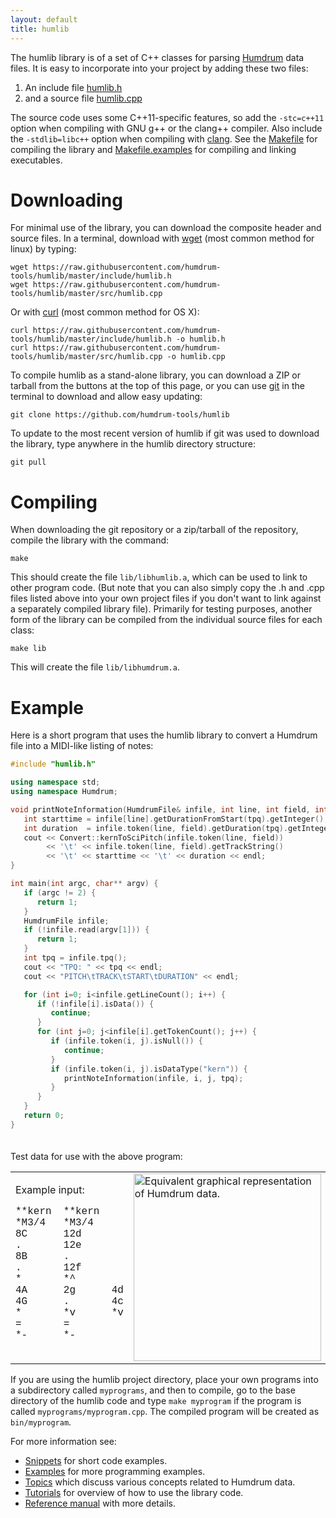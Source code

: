 ```yaml
---
layout: default
title: humlib
---
```



The humlib library is of a set of C++ classes for parsing
[Humdrum](http://www.humdrum.org) data files.  It is easy to incorporate
into your project by adding these two files:

1. An include file [humlib.h](https://github.com/humdrum-tools/humlib/blob/master/include/humlib.h)
2. and a source file [humlib.cpp](https://github.com/humdrum-tools/humlib/blob/master/src/humlib.cpp)

The source code uses some C++11-specific features, so add the
`-stc=c++11` option when compiling with GNU g++ or the clang++ compiler.
Also include the `-stdlib=libc++` option when compiling with [clang](https://en.wikipedia.org/wiki/Clang).  See the
[Makefile](https://github.com/humdrum-tools/humlib/blob/master/Makefile)
for compiling the library and
[Makefile.examples](https://github.com/humdrum-tools/humlib/blob/master/Makefile.examples)
for compiling and linking executables.


Downloading
===========

For minimal use of the library, you can download the composite header
and source files.  In a terminal, download with [wget](https://en.wikipedia.org/wiki/Wget) (most common method for linux) by typing:

```console
wget https://raw.githubusercontent.com/humdrum-tools/humlib/master/include/humlib.h
wget https://raw.githubusercontent.com/humdrum-tools/humlib/master/src/humlib.cpp
```

Or with [curl](https://en.wikipedia.org/wiki/CURL) (most common method for OS X):

```console
curl https://raw.githubusercontent.com/humdrum-tools/humlib/master/include/humlib.h -o humlib.h
curl https://raw.githubusercontent.com/humdrum-tools/humlib/master/src/humlib.cpp -o humlib.cpp
```

To compile humlib as a stand-alone library, you can download a ZIP or
tarball from the buttons at the top of this page, or you can use
[git](https://en.wikipedia.org/wiki/Git_(software)) in the terminal to
download and allow easy updating:

```console
git clone https://github.com/humdrum-tools/humlib
```

To update to the most recent version of humlib if git was used to
download the library, type anywhere in the humlib directory structure:

```console
git pull
```


Compiling
==========

When downloading the git repository or a zip/tarball of the repository,
compile the library with the command:

```console
make
```

This should create the file `lib/libhumlib.a`, which can be
used to link to other program code. (But note that you can also
simply copy the .h and .cpp files listed above into your own project
files if you don't want to link against a separately compiled library
file).  Primarily for testing purposes, another form of the library
can be compiled from the individual source files for each class:

```console
make lib
```

This will create the file `lib/libhumdrum.a`.



Example
=============

Here is a short program that uses the humlib library to convert
a Humdrum file into a MIDI-like listing of notes:

```cpp
#include "humlib.h"

using namespace std;
using namespace Humdrum;

void printNoteInformation(HumdrumFile& infile, int line, int field, int tpq) {
   int starttime = infile[line].getDurationFromStart(tpq).getInteger();
   int duration  = infile.token(line, field).getDuration(tpq).getInteger();
   cout << Convert::kernToSciPitch(infile.token(line, field))
        << '\t' << infile.token(line, field).getTrackString()
        << '\t' << starttime << '\t' << duration << endl;
}

int main(int argc, char** argv) {
   if (argc != 2) {
      return 1;
   }
   HumdrumFile infile;
   if (!infile.read(argv[1])) {
      return 1;
   }
   int tpq = infile.tpq();
   cout << "TPQ: " << tpq << endl;
   cout << "PITCH\tTRACK\tSTART\tDURATION" << endl;

   for (int i=0; i<infile.getLineCount(); i++) {
      if (!infile[i].isData()) {
         continue;
      }
      for (int j=0; j<infile[i].getTokenCount(); j++) {
         if (infile.token(i, j).isNull()) {
            continue;
         }
         if (infile.token(i, j).isDataType("kern")) {
            printNoteInformation(infile, i, j, tpq);
         }
      }
   }
   return 0;
}
```

<p style="padding-top: 20px;">
Test data for use with the above program:
</p>

<table style="width:100%">
<tr><td style="border:0">
Example input:<br>
<pre style="tab-stop: 12; font-family: Courier; text-align:left">
**kern  **kern
*M3/4   *M3/4
8C      12d
.       12e
8B      .
.       12f
*       *^
4A      2g      4d
4G      .       4c
*       *v      *v
=       =
*-      *-
</pre>
</td>
<td style="border:0">
<img style="width:300px" src="https://cdn.rawgit.com/humdrum-tools/humlib/gh-pages/images/hum2notelist.svg" title="Equivalent graphical representation of Humdrum data.">
</td>
<td style="border:0">
Example output:<br>
<pre style="font-family: Courier; text-align:left">
TPQ: 6
PITCH   TRACK   START   DURATION
C3      1       0       3
D4      2       0       2
E4      2       2       2
B3      1       3       3
F4      2       4       2
A3      1       6       6
G4      2.1     6       12
D4      2.2     6       6
G3      1       12      6
C4      2.2     12      6
</pre>
</td></tr></table>

If you are using the humlib project directory, place
your own programs into a subdirectory called `myprograms`, and then to compile,
go to the base directory of the humlib code and type `make myprogram`
if the program is called `myprograms/myprogram.cpp`.  The compiled program
will be created as `bin/myprogram`.

For more information see:

<ul>

<li>
	<a href="/doc/snippet">Snippets</a> for short code examples.
</li>

<li>
	<a href="/doc/example">Examples</a> for 
	more programming examples.
</li>

<li>
	<a href="/doc/topic">Topics</a> which discuss
	various concepts related to Humdrum data.
</li>

<li>
	<a href="/doc/tutorial">Tutorials</a> for overview of how to use
	the library code.
</li>

<li>
	<a href="/doc/ref">Reference manual</a> with more details.
</li>

</ul>



